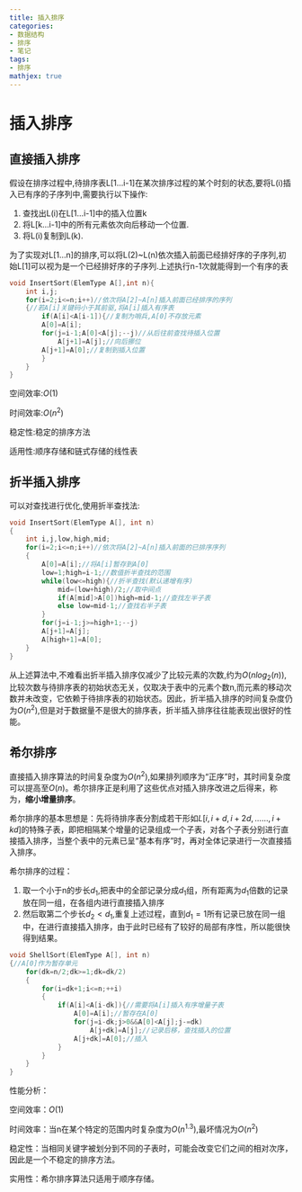 ```yaml
---
title: 插入排序
categories:
- 数据结构
- 排序
- 笔记
tags:
- 排序
mathjex: true
---
```

<head>
    <script src="https://cdn.mathjax.org/mathjax/latest/MathJax.js?config=TeX-AMS-MML_HTMLorMML" type="text/javascript"></script>
    <script type="text/x-mathjax-config">
        MathJax.Hub.Config({
            tex2jax: {
            skipTags: ['script', 'noscript', 'style', 'textarea', 'pre'],
            inlineMath: [['$','$']]
            }
        });
    </script>
</head>

# 插入排序

## 直接插入排序

假设在排序过程中,待排序表L[1...i-1]在某次排序过程的某个时刻的状态,要将L(i)插入已有序的子序列中,需要执行以下操作:

1. 查找出L(i)在L[1...i-1]中的插入位置k
2. 将L[k...i-1]中的所有元素依次向后移动一个位置.
3. 将L(i)复制到L(k).

为了实现对L[1...n]的排序,可以将L(2)~L(n)依次插入前面已经排好序的子序列,初始L[1]可以视为是一个已经排好序的子序列.上述执行n-1次就能得到一个有序的表

```c
void InsertSort(ElemType A[],int n){
	int i,j;
	for(i=2;i<=n;i++)//依次将A[2]~A[n]插入前面已经排序的序列
	{//若A[i]关键码小于其前驱,将A[i]插入有序表
		if(A[i]<A[i-1]){//复制为哨兵,A[0]不存放元素
		A[0]=A[i];
		for(j=i-1;A[0]<A[j];--j)//从后往前查找待插入位置
			A[j+1]=A[j];//向后挪位
		A[j+1]=A[0];//复制到插入位置
		}
	}
}
```

空间效率:$O(1)$

时间效率:$O(n^2)$

稳定性:稳定的排序方法

适用性:顺序存储和链式存储的线性表



## 折半插入排序

可以对查找进行优化,使用折半查找法:

```c
void InsertSort(ElemType A[], int n)
{
	int i,j,low,high,mid;
	for(i=2;i<=n;i++)//依次将A[2]~A[n]插入前面的已排序序列
	{
		A[0]=A[i];//将A[i]暂存到A[0]
		low=1;high=i-1;//数值折半查找的范围
		while(low<=high){//折半查找(默认递增有序)
			mid=(low+high)/2;//取中间点
			if(A[mid]>A[0])high=mid-1;//查找左半子表
			else low=mid-1;//查找右半子表
		}
		for(j=i-1;j>=high+1;--j)
		A[j+1]=A[j];
		A[high+1]=A[0];
	}
}
```

从上述算法中,不难看出折半插入排序仅减少了比较元素的次数,约为$O(nlog_2(n))$,比较次数与待排序表的初始状态无关，仅取决于表中的元素个数n,而元素的移动次数并未改变，它依赖于待排序表的初始状态。因此，折半插入排序的时间复杂度仍为$O(n^2)$,但是对于数据量不是很大的排序表，折半插入排序往往能表现出很好的性能。



## 希尔排序

直接插入排序算法的时间复杂度为$O(n^2)$,如果排列顺序为“正序”时，其时间复杂度可以提高至$O(n)$。希尔排序正是利用了这些优点对插入排序改进之后得来，称为，**缩小增量排序**。

希尔排序的基本思想是：先将待排序表分割成若干形如$L[i,i+d,i+2d,……,i+kd]$的特殊子表，即把相隔某个增量的记录组成一个子表，对各个子表分别进行直接插入排序，当整个表中的元素已呈“基本有序”时，再对全体记录进行一次直接插入排序。

希尔排序的过程：

1. 取一个小于n的步长$d_1$,把表中的全部记录分成$d_1$组，所有距离为$d_1$倍数的记录放在同一组，在各组内进行直接插入排序
2. 然后取第二个步长$d_2<d_1$,重复上述过程，直到$d_1=1$所有记录已放在同一组中，在进行直接插入排序，由于此时已经有了较好的局部有序性，所以能很快得到结果。

```c
void ShellSort(ElemType A[], int n)
{//A[0]作为暂存单元
	for(dk=n/2;dk>=1;dk=dk/2)
	{
		for(i=dk+1;i<=n;++i)
		{
			if(A[i]<A[i-dk]){//需要将A[i]插入有序增量子表
				A[0]=A[i];//暂存在A[0]
				for(j=i-dk;j>0&&A[0]<A[j];j-=dk)
					A[j+dk]=A[j];//记录后移，查找插入的位置
				A[j+dk]=A[0];//插入
			}
		}
	}
}
```

性能分析：

空间效率：$O(1)$

时间效率：当n在某个特定的范围内时复杂度为$O(n^{1.3})$,最坏情况为$O(n^2)$

稳定性：当相同关键字被划分到不同的子表时，可能会改变它们之间的相对次序，因此是一个不稳定的排序方法。

实用性：希尔排序算法只适用于顺序存储。